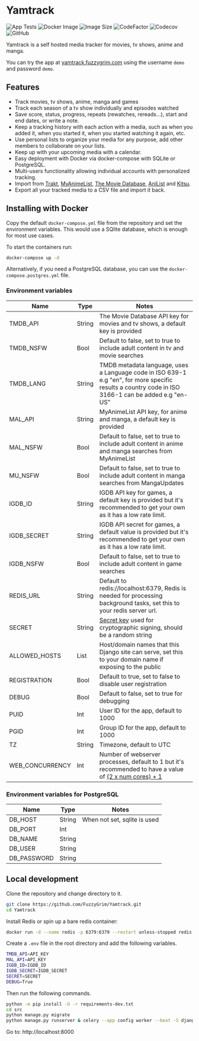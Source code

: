 # Yamtrack

![App Tests](https://github.com/FuzzyGrim/Yamtrack/actions/workflows/app-tests.yml/badge.svg)
![Docker Image](https://github.com/FuzzyGrim/Yamtrack/actions/workflows/docker-image.yml/badge.svg)
![Image Size](https://ghcr-badge.egpl.dev/fuzzygrim/yamtrack/size?tag=dev)
![CodeFactor](https://www.codefactor.io/repository/github/fuzzygrim/yamtrack/badge)
![Codecov](https://codecov.io/github/FuzzyGrim/Yamtrack/branch/dev/graph/badge.svg?token=PWUG660120)
![GitHub](https://img.shields.io/badge/license-AGPL--3.0-blue)

Yamtrack is a self hosted media tracker for movies, tv shows, anime and manga.

You can try the app at [yamtrack.fuzzygrim.com](https://yamtrack.fuzzygrim.com) using the username `demo` and password `demo`.

## Features

- Track movies, tv shows, anime, manga and games
- Track each season of a tv show individually and episodes watched
- Save score, status, progress, repeats (rewatches, rereads...), start and end dates, or write a note.
- Keep a tracking history with each action with a media, such as when you added it, when you started it, when you started watching it again, etc.
- Use personal lists to organize your media for any purpose, add other members to collaborate on your lists.
- Keep up with your upcoming media with a calendar.
- Easy deployment with Docker via docker-compose with SQLite or PostgreSQL.
- Multi-users functionality allowing individual accounts with personalized tracking.
- Import from [Trakt](https://trakt.tv/), [MyAnimeList](https://myanimelist.net/), [The Movie Database](https://www.themoviedb.org/), [AniList](https://anilist.co/) and [Kitsu](https://kitsu.app/).
- Export all your tracked media to a CSV file and import it back.

## Installing with Docker

Copy the default `docker-compose.yml` file from the repository and set the environment variables. This would use a SQlite database, which is enough for most use cases.

To start the containers run:

```bash
docker-compose up -d
```

Alternatively, if you need a PostgreSQL database, you can use the `docker-compose.postgres.yml` file.

### Environment variables

| Name            | Type   | Notes                                                                                                                                                                       |
| --------------- | ------ | --------------------------------------------------------------------------------------------------------------------------------------------------------------------------- |
| TMDB_API        | String | The Movie Database API key for movies and tv shows, a default key is provided                                                                                               |
| TMDB_NSFW       | Bool   | Default to false, set to true to include adult content in tv and movie searches                                                                                             |
| TMDB_LANG       | String | TMDB metadata language, uses a Language code in ISO 639-1 e.g "en", for more specific results a country code in ISO 3166-1 can be added e.g "en-US"                         |
| MAL_API         | String | MyAnimeList API key, for anime and manga, a default key is provided                                                                                                         |
| MAL_NSFW        | Bool   | Default to false, set to true to include adult content in anime and manga searches from MyAnimeList                                                                         |
| MU_NSFW         | Bool   | Default to false, set to true to include adult content in manga searches from MangaUpdates                                                                                  |
| IGDB_ID         | String | IGDB API key for games, a default key is provided but it's recommended to get your own as it has a low rate limit.                                                          |
| IGDB_SECRET     | String | IGDB API secret for games, a default value is provided but it's recommended to get your own as it has a low rate limit.                                                     |
| IGDB_NSFW       | Bool   | Default to false, set to true to include adult content in game searches                                                                                                     |
| REDIS_URL       | String | Default to redis://localhost:6379, Redis is needed for processing background tasks, set this to your redis server url.                                                      |
| SECRET          | String | [Secret key](https://docs.djangoproject.com/en/stable/ref/settings/#secret-key) used for cryptographic signing, should be a random string                                   |
| ALLOWED_HOSTS   | List   | Host/domain names that this Django site can serve, set this to your domain name if exposing to the public                                                                   |
| REGISTRATION    | Bool   | Default to true, set to false to disable user registration                                                                                                                  |
| DEBUG           | Bool   | Default to false, set to true for debugging                                                                                                                                 |
| PUID            | Int    | User ID for the app, default to 1000                                                                                                                                        |
| PGID            | Int    | Group ID for the app, default to 1000                                                                                                                                       |
| TZ              | String | Timezone, default to UTC                                                                                                                                                    |
| WEB_CONCURRENCY | Int    | Number of webserver processes, default to 1 but it's recommended to have a value of [(2 x num cores) + 1](https://docs.gunicorn.org/en/latest/design.html#how-many-workers) |

### Environment variables for PostgreSQL

| Name        | Type   | Notes                        |
| ----------- | ------ | ---------------------------- |
| DB_HOST     | String | When not set, sqlite is used |
| DB_PORT     | Int    |                              |
| DB_NAME     | String |                              |
| DB_USER     | String |                              |
| DB_PASSWORD | String |                              |

## Local development

Clone the repository and change directory to it.

```bash
git clone https://github.com/FuzzyGrim/Yamtrack.git
cd Yamtrack
```

Install Redis or spin up a bare redis container:

```bash
docker run -d --name redis -p 6379:6379 --restart unless-stopped redis:7-alpine
```

Create a `.env` file in the root directory and add the following variables.

```bash
TMDB_API=API_KEY
MAL_API=API_KEY
IGDB_ID=IGDB_ID
IGDB_SECRET=IGDB_SECRET
SECRET=SECRET
DEBUG=True
```

Then run the following commands.

```bash
python -m pip install -U -r requirements-dev.txt
cd src
python manage.py migrate
python manage.py runserver & celery --app config worker --beat -S django --loglevel DEBUG
```

Go to: http://localhost:8000
